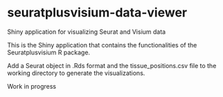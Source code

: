 # seuratplusvisium-data-viewer
Shiny application for visualizing Seurat and Visium data

This is the Shiny application that contains the functionalities of the Seuratplusvisium R package. 

Add a Seurat object in .Rds format and the tissue_positions.csv file to the working directory to generate the visualizations.

Work in progress

